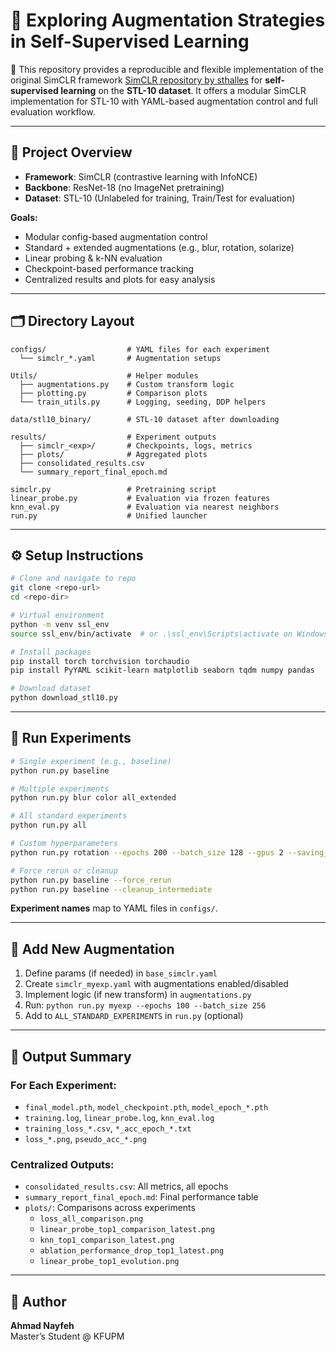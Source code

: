# 🧠 Exploring Augmentation Strategies in Self-Supervised Learning

🔬 This repository provides a reproducible and flexible implementation of the original SimCLR framework [SimCLR repository by sthalles](https://github.com/sthalles/SimCLR/tree/master) for **self-supervised learning** on the **STL-10 dataset**. It offers a modular SimCLR implementation for STL-10 with YAML-based augmentation control and full evaluation workflow.

---

## 📌 Project Overview

- **Framework**: SimCLR (contrastive learning with InfoNCE)
- **Backbone**: ResNet-18 (no ImageNet pretraining)
- **Dataset**: STL-10 (Unlabeled for training, Train/Test for evaluation)

**Goals:**
- Modular config-based augmentation control
- Standard + extended augmentations (e.g., blur, rotation, solarize)
- Linear probing & k-NN evaluation
- Checkpoint-based performance tracking
- Centralized results and plots for easy analysis

---

## 🗂️ Directory Layout

```
configs/                  # YAML files for each experiment
  └── simclr_*.yaml       # Augmentation setups

Utils/                    # Helper modules
  ├── augmentations.py    # Custom transform logic
  ├── plotting.py         # Comparison plots
  └── train_utils.py      # Logging, seeding, DDP helpers

data/stl10_binary/        # STL-10 dataset after downloading

results/                  # Experiment outputs
  ├── simclr_<exp>/       # Checkpoints, logs, metrics
  ├── plots/              # Aggregated plots
  ├── consolidated_results.csv
  └── summary_report_final_epoch.md

simclr.py                 # Pretraining script
linear_probe.py           # Evaluation via frozen features
knn_eval.py               # Evaluation via nearest neighbors
run.py                    # Unified launcher
```

---

## ⚙️ Setup Instructions

```bash
# Clone and navigate to repo
git clone <repo-url>
cd <repo-dir>

# Virtual environment
python -m venv ssl_env
source ssl_env/bin/activate  # or .\ssl_env\Scripts\activate on Windows

# Install packages
pip install torch torchvision torchaudio
pip install PyYAML scikit-learn matplotlib seaborn tqdm numpy pandas

# Download dataset
python download_stl10.py
```

---

## 🚀 Run Experiments

```bash
# Single experiment (e.g., baseline)
python run.py baseline

# Multiple experiments
python run.py blur color all_extended

# All standard experiments
python run.py all

# Custom hyperparameters
python run.py rotation --epochs 200 --batch_size 128 --gpus 2 --saving_epoch 25

# Force rerun or cleanup
python run.py baseline --force_rerun
python run.py baseline --cleanup_intermediate
```

**Experiment names** map to YAML files in `configs/`.

---

## 🧩 Add New Augmentation

1. Define params (if needed) in `base_simclr.yaml`
2. Create `simclr_myexp.yaml` with augmentations enabled/disabled
3. Implement logic (if new transform) in `augmentations.py`
4. Run: `python run.py myexp --epochs 100 --batch_size 256`
5. Add to `ALL_STANDARD_EXPERIMENTS` in `run.py` (optional)

---

## 📁 Output Summary

### For Each Experiment:
- `final_model.pth`, `model_checkpoint.pth`, `model_epoch_*.pth`
- `training.log`, `linear_probe.log`, `knn_eval.log`
- `training_loss_*.csv`, `*_acc_epoch_*.txt`
- `loss_*.png`, `pseudo_acc_*.png`

### Centralized Outputs:
- `consolidated_results.csv`: All metrics, all epochs
- `summary_report_final_epoch.md`: Final performance table
- `plots/`: Comparisons across experiments
  - `loss_all_comparison.png`
  - `linear_probe_top1_comparison_latest.png`
  - `knn_top1_comparison_latest.png`
  - `ablation_performance_drop_top1_latest.png`
  - `linear_probe_top1_evolution.png`

---

## 👤 Author

**Ahmad Nayfeh**  
Master’s Student @ KFUPM

